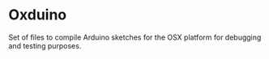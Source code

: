 Oxduino
=======

Set of files to compile Arduino sketches for the OSX platform for debugging and testing purposes.
